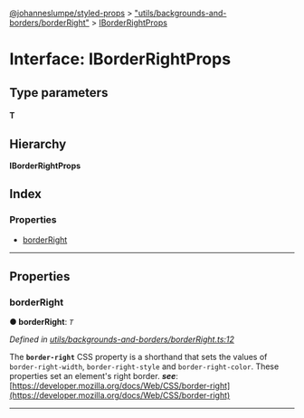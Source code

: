 [@johanneslumpe/styled-props](../README.md) > ["utils/backgrounds-and-borders/borderRight"](../modules/_utils_backgrounds_and_borders_borderright_.md) > [IBorderRightProps](../interfaces/_utils_backgrounds_and_borders_borderright_.iborderrightprops.md)

# Interface: IBorderRightProps

## Type parameters
#### T 
## Hierarchy

**IBorderRightProps**

## Index

### Properties

* [borderRight](_utils_backgrounds_and_borders_borderright_.iborderrightprops.md#borderright)

---

## Properties

<a id="borderright"></a>

###  borderRight

**● borderRight**: *`T`*

*Defined in [utils/backgrounds-and-borders/borderRight.ts:12](https://github.com/johanneslumpe/styled-props/blob/3abf398/src/utils/backgrounds-and-borders/borderRight.ts#L12)*

The **`border-right`** CSS property is a shorthand that sets the values of `border-right-width`, `border-right-style` and `border-right-color`. These properties set an element's right border.
*__see__*: [https://developer.mozilla.org/docs/Web/CSS/border-right](https://developer.mozilla.org/docs/Web/CSS/border-right)

___

